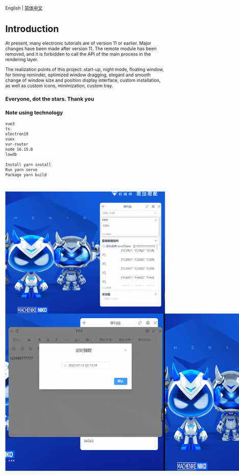English | [简体中文](./README.CN.md)
# Introduction

At present, many electronic tutorials are of version 11 or earlier. Major changes have been made after version 11. The remote module has been removed, and it is forbidden to call the API of the main process in the rendering layer.

The realization points of this project: start-up, night mode, floating window, for timing reminder, optimized window dragging, elegant and smooth change of window size and position display interface, custom installation, as well as custom icons, minimization, custom tray.


### Everyone, dot the stars. Thank you


### Note using technology

```
vue3
ts
electron19
vuex
vur-router
node 16.15.0
lowdb

Install yarn install
Run yarn serve
Package yarn build
```

<br>
</p>

<div style="display:flex">
<img style="width:500px;" src="https://github.com/MoNaiZi/Note/blob/master/public/img/left_main.gif"/>
</div>
<div style="display:flex">
<img style="width:500px;" src="https://github.com/MoNaiZi/Note/blob/master/public/img/定时提醒功能.gif"/>
<img style="width:500px;" src="https://github.com/MoNaiZi/Note/blob/master/public/img/黑夜模式.gif"/>
</div>

